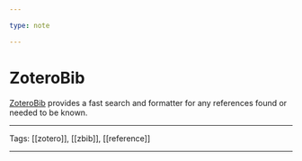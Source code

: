 ```yaml
---

type: note

---
```


# ZoteroBib

[ZoteroBib](https://zbib.org) provides a fast search and formatter for any references found or needed to be known.

---

Tags: [[zotero]], [[zbib]], [[reference]]

---